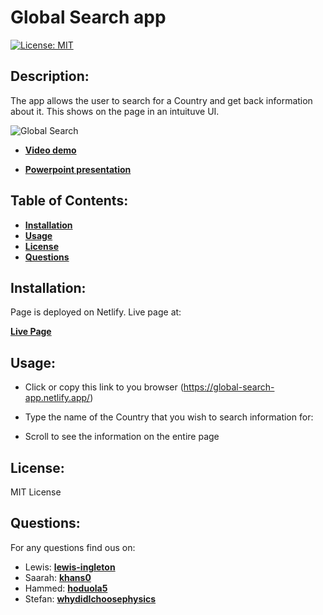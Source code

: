 # Global Search app

[![License: MIT](https://img.shields.io/badge/License-MIT-yellow.svg)](https://opensource.org/licenses/MIT)

## Description:

The app allows the user to search for a Country and get back information about it. This shows on the page in an intuituve UI.

![Global Search](public/global-search-landing-page.png)

- [**Video demo**](https://www.loom.com/share/0d11dcbec2dd41bb977a302881472c17)

- [**Powerpoint presentation**](https://docs.google.com/presentation/d/1ALX04w12RcGpHx8aAAkzz1pECGw_aNdMiMd3KrqyiPo/edit#slide=id.p)

## Table of Contents:

- **[Installation](#Installation)**</br>
- **[Usage](#Usage)**</br>
- **[License](#License)**</br>
- **[Questions](#Questions)**</br>

## Installation:

Page is deployed on Netlify. Live page at:

[**Live Page**](https://global-search-app.netlify.app/)

## Usage:

- Click or copy this link to you browser (https://global-search-app.netlify.app/)

- Type the name of the Country that you wish to search information for:

- Scroll to see the information on the entire page

## License:

MIT License

## Questions:

For any questions find ous on:

- Lewis: [**lewis-ingleton**](https://github.com/lewis-ingleton)
- Saarah: [**khans0**](https://github.com/khans0)
- Hammed: [**hoduola5**](https://github.com/hoduola5)
- Stefan: [**whydidIchoosephysics**](https://github.com/whydidIchoosephysics)
